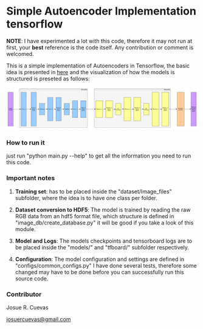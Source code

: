 # Simple Autoencoder Implementation tensorflow

**NOTE**: I have experimented a lot with this code, therefore it may not run at first, your **best** reference is the code itself. Any contribution or comment is welcomed.

This is a simple implementation of Autoencoders in Tensorflow, the basic idea is presented in [here](http://ufldl.stanford.edu/tutorial/unsupervised/Autoencoders/) and the visualization of how the models is structured is preseted as follows:

![autoencoders](ae.bmp)

### How to run it

just run "python main.py --help" to get all the information you need to run this code.

### Important notes

1. **Training set**: has to be placed inside the "dataset/Image_files" subfolder, where the idea is to have one class per folder.

2. **Dataset conversion to HDF5**: The model is trained by reading the raw RGB data from an hdf5 format file, which structure is defined in "image_db/create_database.py" it will be good if you take a look of this module.

3. **Model and Logs**: The models checkpoints and tensorboard logs are to be placed inside the "models/" and "tfboard/" subfolder respectively.

4. **Configuration**: The model configuration and settings are defined in "configs/common_configs.py" I have done several tests, therefore some changed may have to be done before you can successfully run this source code.

### Contributor

Josue R. Cuevas

josuercuevas@gmail.com
